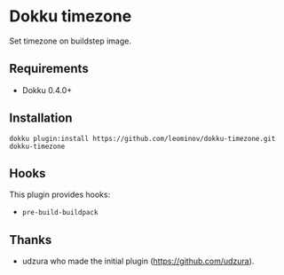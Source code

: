 # Dokku timezone

Set timezone on buildstep image.

## Requirements

* Dokku 0.4.0+

## Installation

```
dokku plugin:install https://github.com/leominov/dokku-timezone.git dokku-timezone
```

## Hooks

This plugin provides hooks:

* `pre-build-buildpack`

## Thanks

* udzura who made the initial plugin (https://github.com/udzura).
